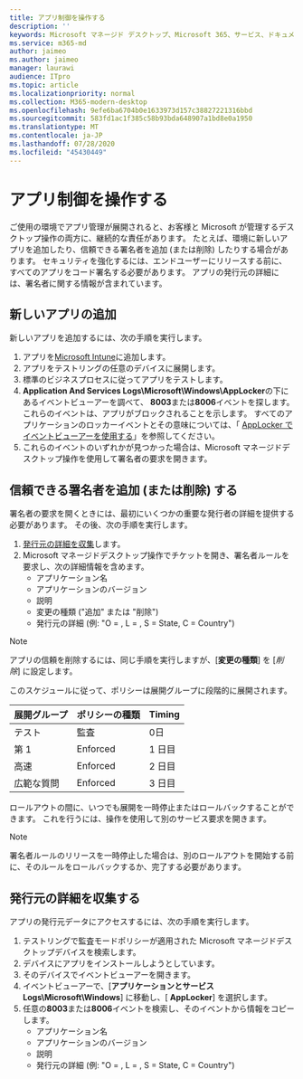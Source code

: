 ```yaml
---
title: アプリ制御を操作する
description: ''
keywords: Microsoft マネージド デスクトップ、Microsoft 365、サービス、ドキュメント
ms.service: m365-md
author: jaimeo
ms.author: jaimeo
manager: laurawi
audience: ITpro
ms.topic: article
ms.localizationpriority: normal
ms.collection: M365-modern-desktop
ms.openlocfilehash: 9efe6ba6704b0e1633973d157c38827221316bbd
ms.sourcegitcommit: 583fd1ac1f385c58b93bda648907a1bd8e0a1950
ms.translationtype: MT
ms.contentlocale: ja-JP
ms.lasthandoff: 07/28/2020
ms.locfileid: "45430449"
---
```

# <a name="work-with-app-control"></a>アプリ制御を操作する

ご使用の環境でアプリ管理が展開されると、お客様と Microsoft が管理するデスクトップ操作の両方に、継続的な責任があります。 たとえば、環境に新しいアプリを追加したり、信頼できる署名者を追加 (または削除) したりする場合があります。 セキュリティを強化するには、エンドユーザーにリリースする前に、すべてのアプリをコード署名する必要があります。 アプリの発行元の詳細には、署名者に関する情報が含まれています。


## <a name="add-a-new-app"></a>新しいアプリの追加

新しいアプリを追加するには、次の手順を実行します。

1. アプリを[Microsoft Intune](https://docs.microsoft.com/mem/intune/apps/apps-win32-app-management)に追加します。
2. アプリをテストリングの任意のデバイスに展開します。 
3. 標準のビジネスプロセスに従ってアプリをテストします。 
4. **Application And Services Logs\Microsoft\Windows\AppLocker**の下にあるイベントビューアーを調べて、 **8003**または**8006**イベントを探します。 これらのイベントは、アプリがブロックされることを示します。 すべてのアプリケーションのロッカーイベントとその意味については、「 [AppLocker でイベントビューアーを使用する](https://docs.microsoft.com/windows/security/threat-protection/windows-defender-application-control/applocker/using-event-viewer-with-applocker)」を参照してください。
5. これらのイベントのいずれかが見つかった場合は、Microsoft マネージドデスクトップ操作を使用して署名者の要求を開きます。

## <a name="add-or-remove-a-trusted-signer"></a>信頼できる署名者を追加 (または削除) する

署名者の要求を開くときには、最初にいくつかの重要な発行者の詳細を提供する必要があります。 その後、次の手順を実行します。

1. [発行元の詳細を収集](#gather-publisher-details)します。
2. Microsoft マネージドデスクトップ操作でチケットを開き、署名者ルールを要求し、次の詳細情報を含めます。  
    - アプリケーション名 
    - アプリケーションのバージョン 
    - 説明 
    - 変更の種類 ("追加" または "削除")  
    - 発行元の詳細 (例: "O = <publisher name> , L = <location> , S = State, C = Country") 

> [!NOTE]
> アプリの信頼を削除するには、同じ手順を実行しますが、[**変更の種類**] を [*削除*] に設定します。

このスケジュールに従って、ポリシーは展開グループに段階的に展開されます。


|展開グループ  |ポリシーの種類  |Timing  |
|---------|---------|---------|
|テスト     |  監査       |  0日       |
|第 1     | Enforced        | 1 日目        |
|高速     | Enforced        |  2 日目       |
|広範な質問     | Enforced        |  3 日目       |


ロールアウトの間に、いつでも展開を一時停止またはロールバックすることができます。 これを行うには、操作を使用して別のサービス要求を開きます。

> [!NOTE]
> 署名者ルールのリリースを一時停止した場合は、別のロールアウトを開始する前に、そのルールをロールバックするか、完了する必要があります。

## <a name="gather-publisher-details"></a>発行元の詳細を収集する

アプリの発行元データにアクセスするには、次の手順を実行します。

1. テストリングで監査モードポリシーが適用された Microsoft マネージドデスクトップデバイスを検索します。 
2. デバイスにアプリをインストールしようとしています。
3. そのデバイスでイベントビューアーを開きます。 
4. イベントビューアーで、[**アプリケーションとサービス Logs\Microsoft\Windows**] に移動し、[ **AppLocker**] を選択します。 
5. 任意の**8003**または**8006**イベントを検索し、そのイベントから情報をコピーします。 
    - アプリケーション名 
    - アプリケーションのバージョン 
    - 説明 
    - 発行元の詳細 (例: "O = <publisher name> , L = <location> , S = State, C = Country") 
